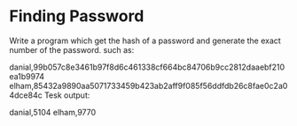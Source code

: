 # Finding Password
Write a program which get the hash of a password and generate the exact number of the password. 
such as: 

danial,99b057c8e3461b97f8d6c461338cf664bc84706b9cc2812daaebf210ea1b9974
elham,85432a9890aa5071733459b423ab2aff9f085f56ddfdb26c8fae0c2a04dce84c
Tesk output:

danial,5104
elham,9770

